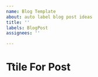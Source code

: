```yaml
---
name: Blog Template
about: auto label blog post ideas
title: ''
labels: BlogPost
assignees: ''

---
```


# Ttile For Post
